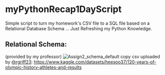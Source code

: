 # myPythonRecap1DayScript
Simple script to turn my homework's CSV file to a SQL file based on a Relational Database Schema ... Just Refreshing my Python Knowledge.

## Relational Schema:
(provided by my professor)
![Assign2_schema_default copy](https://github.com/EvanLei-git/myPythonRecap1DayScript/assets/71707767/7308f3bb-ca3c-4695-993d-87d821edf7b3)
csv uploaded by [@rgriff23](https://github.com/rgriff23): https://www.kaggle.com/datasets/heesoo37/120-years-of-olympic-history-athletes-and-results

